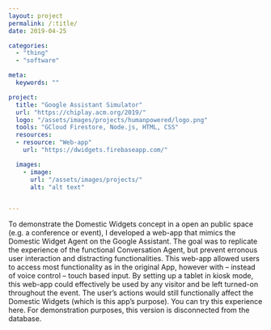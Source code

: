 ```yaml
---
layout: project
permalink: /:title/
date: 2019-04-25

categories:
  - "thing"
  - "software"

meta:
  keywords: ""

project:
  title: "Google Assistant Simulator"
  url: "https://chiplay.acm.org/2019/"
  logo: "/assets/images/projects/humanpowered/logo.png"
  tools: "GCloud Firestore, Node.js, HTML, CSS"
  resources:
  - resource: "Web-app"
    url: "https://dwidgets.firebaseapp.com/"

  images:
    - image:
      url: "/assets/images/projects/"
      alt: "alt text"


---
```

<p>To demonstrate the Domestic Widgets concept in a open an public space (e.g. a conference or event), I developed a web-app that mimics the Domestic Widget Agent on the Google Assistant. The goal was to replicate the experience of the functional Conversation Agent, but prevent erronous user interaction and distracting functionalities. This web-app allowed users to access most functionality as in the original App, however with – instead of voice control – touch based input. By setting up a tablet in kiosk mode, this web-app could effectively be used by any visitor and be left turned-on throughout the event. The user’s actions would still functionally affect the Domestic Widgets (which is this app’s purpose). You can try this experience here. For demonstration purposes, this version is disconnected from the database.</p>
